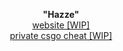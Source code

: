 <p align="center">
  <b>"Hazze"</b><br>
  <a href="">website [WIP]</a><br>
  <a href="">private csgo cheat [WIP]</a>
</p>

